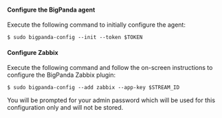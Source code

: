 #### Configure the BigPanda agent
Execute the following command to initially configure the agent:

    $ sudo bigpanda-config --init --token $TOKEN

<!-- section-separator -->

#### Configure Zabbix
Execute the following command and follow the on-screen instructions to configure the BigPanda Zabbix plugin: 

    $ sudo bigpanda-config --add zabbix --app-key $STREAM_ID

You will be prompted for your admin password which will be used for this configuration only and will not be stored.
